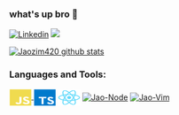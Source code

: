 
### what's up bro 🤙

[![Linkedin](https://img.shields.io/badge/LinkedIn-0077B5?style=for-the-badge&logo=linkedin&logoColor=white)](https://www.linkedin.com/in/jo%C3%A3o-vitor-soares-pru%C3%AAza-b00329238/)
<a href="mailto: joao.soarespru@gmail.com"><img src="https://img.shields.io/badge/Gmail-D14836?style=for-the-badge&logo=gmail&logoColor=white" target_blank></img></a>

[![Jaozim420 github stats](https://github-readme-stats.vercel.app/api?username=Jaozim420&show_icons=true&theme=radical&bg_color=30,0d0d0d,191919&title_color=fff&text_color=fff&icon_color=4B0082)](https://github.com/anuraghazra/github-readme-stats)


### Languages and Tools:
<div style="display: inline_block">
<a href="https://developer.mozilla.org/pt-BR/docs/Web/JavaScript"> <img align="center" alt="Jao-Js" height="30" width="40" src="https://raw.githubusercontent.com/devicons/devicon/master/icons/javascript/javascript-plain.svg"> </a>
<a href="https://www.typescriptlang.org/"><img align="center" alt="Jao-Ts" height="30" width="40" src="https://raw.githubusercontent.com/devicons/devicon/master/icons/typescript/typescript-plain.svg"></a>
<a href="https://reactjs.org/"><img align="center" alt="Jao-React" height="30" width="40" src="https://raw.githubusercontent.com/devicons/devicon/master/icons/react/react-original.svg"></a>
<a href= "https://nodejs.org/en//"><img align="center" alt="Jao-Node" height="30" width="40"  src="https://cdn.jsdelivr.net/gh/devicons/devicon/icons/nodejs/nodejs-original.svg"></a>
<a href="https://neovim.io/" ><img align="center" alt="Jao-Vim" height="30" width="40" src="https://cdn.jsdelivr.net/gh/devicons/devicon/icons/vim/vim-original.svg" /></a>
  








